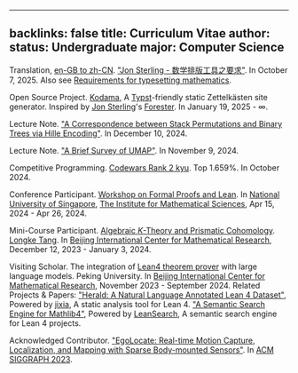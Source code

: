 
---
backlinks: false
title: Curriculum Vitae
author: [](/kokic.md)
status: Undergraduate
major: Computer Science
---

<link link rel="stylesheet" href="./assets/cv-style.css">


Translation, [en-GB to zh-CN][language-codes]. ["Jon Sterling - 数学排版工具之要求"](/assets/translations/Jon%20Sterling%20-%20数学排版工具之要求.pdf). In October 7, 2025. Also see [Requirements for typesetting mathematics](https://www.forester-notes.org/tfmt-000E/index.xml). 

Open Source Project. [Kodama](https://github.com/kokic/kodama), A [Typst](https://typst.app/)-friendly static Zettelkästen site generator. Inspired by [Jon Sterling](https://www.jonmsterling.com/index/index.xml)'s [Forester](https://www.forester-notes.org/index/index.xml). In January 19, 2025 - $\infty$. 

Lecture Note. ["A Correspondence between Stack Permutations and Binary Trees via Hille Encoding"](/assets/publications/A%20Correspondence%20between%20Stack%20Permutations%20and%20Binary%20Trees%20via%20Hille%20Encoding.pdf). In December 10, 2024. 

Lecture Note. ["A Brief Survey of UMAP"](/assets/publications/A%20Brief%20Survey%20of%20UMAP.pdf). In  November 9, 2024. 

Competitive Programming. [Codewars Rank 2 kyu](https://www.codewars.com/users/kokic). Top 1.659%. In October 2024. 

Conference Participant. [Workshop on Formal Proofs and Lean](https://ims.nus.edu.sg/events/formalproofslean/). In [National University of Singapore](https://www.nus.edu.sg/), [The Institute for Mathematical Sciences](https://ims.nus.edu.sg/), Apr 15, 2024 - Apr 26, 2024. 

Mini-Course Participant. [Algebraic $K$-Theory and Prismatic Cohomology](https://bicmr.pku.edu.cn/content/show/70-3167.html?catid=KiQhKyYs).  [Longke Tang](https://web.math.princeton.edu/~longket/). In [Beijing International Center for Mathematical Research][bicmr], December 12, 2023 - January 3, 2024. 

Visiting Scholar. The integration of [Lean4 theorem prover](https://lean-lang.org/) with large language models. Peking University. In [Beijing International Center for Mathematical Research][bicmr], November 2023 - September 2024. Related Projects & Papers: ["Herald: A Natural Language Annotated Lean 4 Dataset"](https://arxiv.org/abs/2410.10878v2), Powered by [jixia](https://github.com/frenzymath/jixia), A static analysis tool for Lean 4. ["A Semantic Search Engine for Mathlib4"](https://arxiv.org/abs/2403.13310), Powered by [LeanSearch](https://github.com/frenzymath/LeanSearch), A semantic search engine for Lean 4 projects. 

Acknowledged Contributor. ["EgoLocate: Real-time Motion Capture, Localization, and Mapping with Sparse Body-mounted Sensors"](https://dl.acm.org/doi/10.1145/3592099). In [ACM SIGGRAPH 2023](https://s2023.siggraph.org/). 

[bicmr]: https://bicmr.pku.edu.cn
[language-codes]: https://www.andiamo.co.uk/resources/iso-language-codes